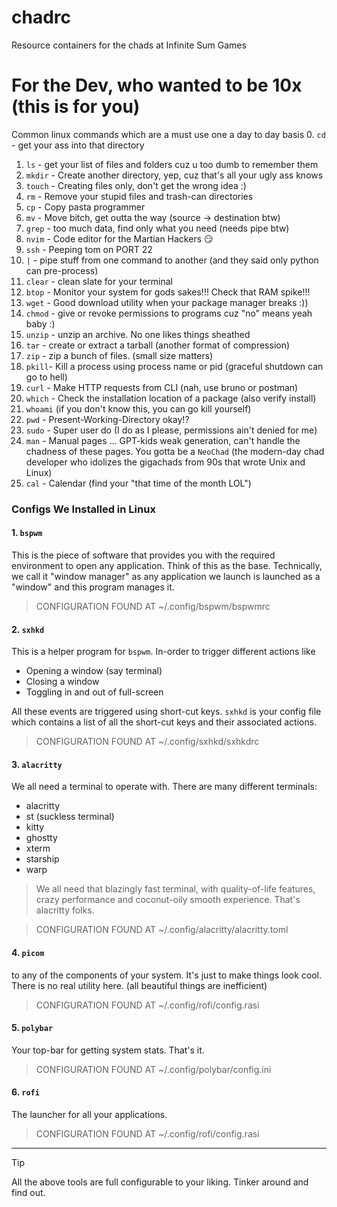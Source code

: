 # chadrc
Resource containers for the chads at Infinite Sum Games

# For the Dev, who wanted to be 10x (this is for you)

Common linux commands which are a must use one a day to day basis
0. `cd` - get your ass into that directory
1. `ls` - get your list of files and folders cuz u too dumb to remember them
2. `mkdir` - Create another directory, yep, cuz that's all your ugly ass knows
3. `touch` - Creating files only, don't get the wrong idea :)
4. `rm` - Remove your stupid files and trash-can directories
5. `cp` - Copy pasta programmer
6. `mv` - Move bitch, get outta the way (source -> destination btw)
7. `grep` - too much data, find only what you need (needs pipe btw)
8. `nvim` - Code editor for the Martian Hackers 😏
9. `ssh` - Peeping tom on PORT 22
10. `|` - pipe stuff from one command to another (and they said only python can 
pre-process) 
11. `clear` - clean slate for your terminal
12. `btop` - Monitor your system for gods sakes!!! Check that RAM spike!!!
13. `wget` - Good download utility when your package manager breaks :))
14. `chmod` - give or revoke permissions to programs cuz "no" means yeah baby :)
15. `unzip` - unzip an archive. No one likes things sheathed
16. `tar` - create or extract a tarball (another format of compression)
17. `zip` - zip a bunch of files. (small size matters)
18. `pkill`- Kill a process using process name or pid (graceful shutdown can go 
to hell)
19. `curl` - Make HTTP requests from CLI (nah, use bruno or postman)
20. `which` - Check the installation location of a package (also verify install)
21. `whoami` (if you don't know this, you can go kill yourself)
22. `pwd` - Present-Working-Directory okay!?
23. `sudo` - Super user do (I do as I please, permissions ain't denied for me)
24. `man` - Manual pages ... GPT-kids weak generation, can't handle the chadness of 
these pages. You gotta be a `NeoChad` (the modern-day chad developer who 
idolizes the gigachads from 90s that wrote Unix and Linux)
25. `cal` - Calendar (find your "that time of the month LOL")

### Configs We Installed in Linux

#### 1. `bspwm`
This is the piece of software that provides you with the required environment 
to open any application. Think of this as the base. Technically, we call it 
"window manager" as any application we launch is launched as a "window" and 
this program manages it.

> CONFIGURATION FOUND AT ~/.config/bspwm/bspwmrc

#### 2. `sxhkd` 
This is a helper program for `bspwm`. In-order to trigger different actions 
like 
- Opening a window (say terminal)
- Closing a window
- Toggling in and out of full-screen

All these events are triggered using short-cut keys. `sxhkd` is your config 
file which contains a list of all the short-cut keys and their associated 
actions.

> CONFIGURATION FOUND AT ~/.config/sxhkd/sxhkdrc

#### 3. `alacritty`
We all need a terminal to operate with. There are many different terminals:
- alacritty
- st (suckless terminal)
- kitty
- ghostty
- xterm
- starship
- warp

> We all need that blazingly fast terminal, with quality-of-life features, 
crazy performance and coconut-oily smooth experience. That's alacritty folks.

> CONFIGURATION FOUND AT ~/.config/alacritty/alacritty.toml

#### 4. `picom`
to any of the components of your system. It's just to make things look 
cool. There is no real utility here. (all beautiful things are inefficient)

> CONFIGURATION FOUND AT ~/.config/rofi/config.rasi

#### 5. `polybar`
Your top-bar for getting system stats. That's it.

> CONFIGURATION FOUND AT ~/.config/polybar/config.ini

#### 6. `rofi`
The launcher for all your applications. 

> CONFIGURATION FOUND AT ~/.config/rofi/config.rasi
---

> [!TIP]
> All the above tools are full configurable to your liking. Tinker around 
and find out.
